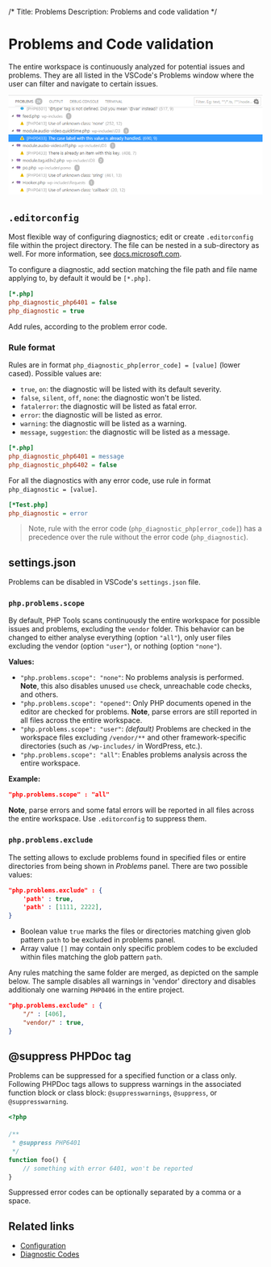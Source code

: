 /*
Title: Problems
Description: Problems and code validation
*/

# Problems and Code validation

The entire workspace is continuously analyzed for potential issues and problems. They are all listed in the VSCode's Problems window where the user can filter and navigate to certain issues.

![Problems Window](imgs/problems-window.png)

## `.editorconfig`

Most flexible way of configuring diagnostics; edit or create `.editorconfig` file within the project directory. The file can be nested in a sub-directory as well. For more information, see [docs.microsoft.com](https://docs.microsoft.com/en-us/visualstudio/ide/create-portable-custom-editor-options).

To configure a diagnostic, add section matching the file path and file name applying to, by default it would be `[*.php]`.

```ini
[*.php]
php_diagnostic_php6401 = false
php_diagnostic = true
```

Add rules, according to the problem error code.

### Rule format

Rules are in format `php_diagnostic_php[error_code] = [value]` (lower cased). Possible values are:

- `true`, `on`: the diagnostic will be listed with its default severity.
- `false`, `silent`, `off`, `none`: the diagnostic won't be listed.
- `fatalerror`: the diagnostic will be listed as fatal error.
- `error`: the diagnostic will be listed as error.
- `warning`: the diagnostic will be listed as a warning.
- `message`, `suggestion`: the diagnostic will be listed as a message.

```ini
[*.php]
php_diagnostic_php6401 = message
php_diagnostic_php6402 = false
```

For all the diagnostics with any error code, use rule in format `php_diagnostic = [value]`.

```ini
[*Test.php]
php_diagnostic = error
```

> Note, rule with the error code (`php_diagnostic_php[error_code]`) has a precedence over the rule without the error code (`php_diagnostic`). 

## settings.json

Problems can be disabled in VSCode's `settings.json` file.

### `php.problems.scope`

By default, PHP Tools scans continuously the entire workspace for possible issues and problems, excluding the `vendor` folder. This behavior can be changed to either analyse everything (option `"all"`), only user files excluding the vendor (option `"user"`), or nothing (option `"none"`).

**Values:**

- `"php.problems.scope": "none"`: No problems analysis is performed. **Note**, this also disables unused `use` check, unreachable code checks, and others.
- `"php.problems.scope": "opened"`: Only PHP documents opened in the editor are checked for problems. **Note**, parse errors are still reported in all files across the entire workspace.
- `"php.problems.scope": "user"`: _(default)_ Problems are checked in the workspace files excluding `/vendor/**` and other framework-specific directories (such as `/wp-includes/` in WordPress, etc.).
- `"php.problems.scope": "all"`: Enables problems analysis across the entire workspace.

**Example:**

```json
"php.problems.scope" : "all"
```

**Note**, parse errors and some fatal errors will be reported in all files across the entire workspace. Use `.editorconfig` to suppress them.

### `php.problems.exclude`

The setting allows to exclude problems found in specified files or entire directories from being shown in *Problems* panel. There are two possible values:

```json
"php.problems.exclude" : {
    'path' : true,
    'path' : [1111, 2222],
}
```

- Boolean value `true` marks the files or directories matching given glob pattern `path` to be excluded in problems panel.
- Array value `[]` may contain only specific problem codes to be excluded within files matching the glob pattern `path`.

Any rules matching the same folder are merged, as depicted on the sample below. The sample disables all warnings in 'vendor' directory and disables additionaly one warning `PHP0406` in the entire project.

```json
"php.problems.exclude" : {
    "/" : [406],
    "vendor/" : true,
}
```

## @suppress PHPDoc tag

Problems can be suppressed for a specified function or a class only. Following PHPDoc tags allows to suppress warnings in the associated function block or class block: `@suppresswarnings`, `@suppress`, or `@suppresswarning`.

```php
<?php

/**
 * @suppress PHP6401
 */
function foo() {
    // something with error 6401, won't be reported
}
```

Suppressed error codes can be optionally separated by a comma or a space.

## Related links

- [Configuration](configuration)
- [Diagnostic Codes](https://docs.devsense.com/vs/code%20validation/diagnostics)
